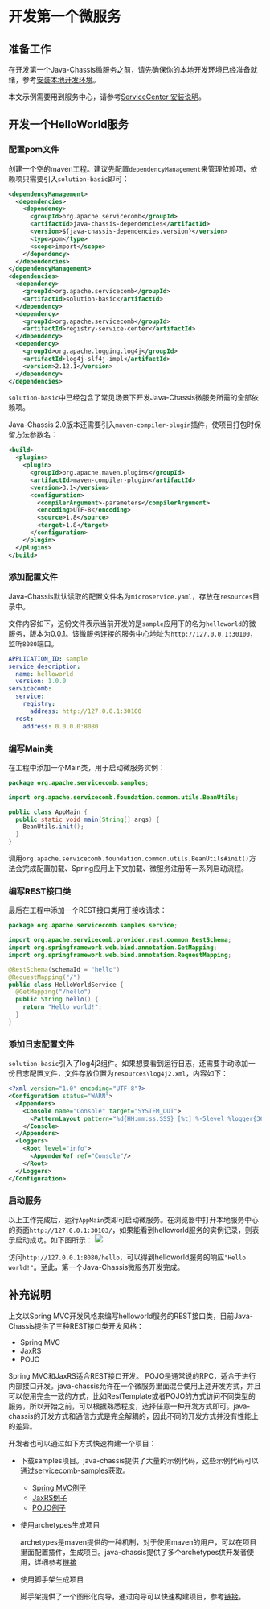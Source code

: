 # 开发第一个微服务

## 准备工作

在开发第一个Java-Chassis微服务之前，请先确保你的本地开发环境已经准备就绪，参考[安装本地开发环境](./development-environment.md)。

本文示例需要用到服务中心，请参考[ServiceCenter 安装说明](http://servicecomb.apache.org/cn/docs/products/service-center/install/)。

## 开发一个HelloWorld服务

### 配置pom文件

创建一个空的maven工程。建议先配置`dependencyManagement`来管理依赖项，依赖项只需要引入`solution-basic`即可：
```xml
<dependencyManagement>
  <dependencies>
    <dependency>
      <groupId>org.apache.servicecomb</groupId>
      <artifactId>java-chassis-dependencies</artifactId>
      <version>${java-chassis-dependencies.version}</version>
      <type>pom</type>
      <scope>import</scope>
    </dependency>
  </dependencies>
</dependencyManagement>
<dependencies>
  <dependency>
    <groupId>org.apache.servicecomb</groupId>
    <artifactId>solution-basic</artifactId>
  </dependency>
  <dependency>
    <groupId>org.apache.servicecomb</groupId>
    <artifactId>registry-service-center</artifactId>
  </dependency>
  <dependency>
    <groupId>org.apache.logging.log4j</groupId>
    <artifactId>log4j-slf4j-impl</artifactId>
    <version>2.12.1</version>
  </dependency>
</dependencies>
```
`solution-basic`中已经包含了常见场景下开发Java-Chassis微服务所需的全部依赖项。

Java-Chassis 2.0版本还需要引入`maven-compiler-plugin`插件，使项目打包时保留方法参数名：
```xml
<build>
  <plugins>
    <plugin>
      <groupId>org.apache.maven.plugins</groupId>
      <artifactId>maven-compiler-plugin</artifactId>
      <version>3.1</version>
      <configuration>
        <compilerArgument>-parameters</compilerArgument>
        <encoding>UTF-8</encoding>
        <source>1.8</source>
        <target>1.8</target>
      </configuration>
    </plugin>
  </plugins>
</build>
```

### 添加配置文件

Java-Chassis默认读取的配置文件名为`microservice.yaml`，存放在`resources`目录中。

文件内容如下，这份文件表示当前开发的是`sample`应用下的名为`helloworld`的微服务，版本为0.0.1。该微服务连接的服务中心地址为`http://127.0.0.1:30100`，监听`8080`端口。
```yaml
APPLICATION_ID: sample
service_description:
  name: helloworld
  version: 1.0.0
servicecomb:
  service:
    registry:
      address: http://127.0.0.1:30100
  rest:
    address: 0.0.0.0:8080
```

### 编写Main类

在工程中添加一个Main类，用于启动微服务实例：
```java
package org.apache.servicecomb.samples;

import org.apache.servicecomb.foundation.common.utils.BeanUtils;

public class AppMain {
  public static void main(String[] args) {
    BeanUtils.init();
  }
}
```

调用`org.apache.servicecomb.foundation.common.utils.BeanUtils#init()`方法会完成配置加载、Spring应用上下文加载、微服务注册等一系列启动流程。

### 编写REST接口类

最后在工程中添加一个REST接口类用于接收请求：
```java
package org.apache.servicecomb.samples.service;

import org.apache.servicecomb.provider.rest.common.RestSchema;
import org.springframework.web.bind.annotation.GetMapping;
import org.springframework.web.bind.annotation.RequestMapping;

@RestSchema(schemaId = "hello")
@RequestMapping("/")
public class HelloWorldService {
  @GetMapping("/hello")
  public String hello() {
    return "Hello world!";
  }
}
```

### 添加日志配置文件

`solution-basic`引入了log4j2组件。如果想要看到运行日志，还需要手动添加一份日志配置文件，文件存放位置为`resources\log4j2.xml`，内容如下：
```xml
<?xml version="1.0" encoding="UTF-8"?>
<Configuration status="WARN">
  <Appenders>
    <Console name="Console" target="SYSTEM_OUT">
      <PatternLayout pattern="%d{HH:mm:ss.SSS} [%t] %-5level %logger{36}[%L] - %msg%n"/>
    </Console>
  </Appenders>
  <Loggers>
    <Root level="info">
      <AppenderRef ref="Console"/>
    </Root>
  </Loggers>
</Configuration>
```

### 启动服务

以上工作完成后，运行`AppMain`类即可启动微服务。在浏览器中打开本地服务中心的页面`http://127.0.0.1:30103/`，如果能看到helloworld服务的实例记录，则表示启动成功。如下图所示：
![](./first-sample-registered-in-sc.png)

访问`http://127.0.0.1:8080/hello`，可以得到helloworld服务的响应`"Hello world!"`。至此，第一个Java-Chassis微服务开发完成。

## 补充说明

上文以Spring MVC开发风格来编写helloworld服务的REST接口类，目前Java-Chassis提供了三种REST接口类开发风格：

* Spring MVC
* JaxRS
* POJO

Spring MVC和JaxRS适合REST接口开发。 POJO是通常说的RPC，适合于进行内部接口开发。java-chassis允许在一个微服务里面混合使用上述开发方式，并且可以使用完全一致的方式，比如RestTemplate或者POJO的方式访问不同类型的服务，所以开始之前，可以根据熟悉程度，选择任意一种开发方式即可。java-chassis的开发方式和通信方式是完全解耦的，因此不同的开发方式并没有性能上的差异。

开发者也可以通过如下方式快速构建一个项目：

* 下载samples项目。java-chassis提供了大量的示例代码，这些示例代码可以通过[servicecomb-samples](https://github.com/apache/servicecomb-samples)获取。

  * [Spring MVC例子](https://github.com/apache/servicecomb-samples/tree/master/java-chassis-samples/springmvc-sample)
  * [JaxRS例子](https://github.com/apache/servicecomb-samples/tree/master/java-chassis-samples/jaxrs-sample)
  * [POJO例子](https://github.com/apache/servicecomb-samples/tree/master/java-chassis-samples/pojo-sample)

* 使用archetypes生成项目

  archetypes是maven提供的一种机制，对于使用maven的用户，可以在项目里面配置插件，生成项目。java-chassis提供了多个archetypes供开发者使用，详细参考[链接](https://github.com/apache/servicecomb-java-chassis/tree/master/archetypes)

* 使用脚手架生成项目

  脚手架提供了一个图形化向导，通过向导可以快速构建项目，参考[链接](http://start.servicecomb.io/)。
